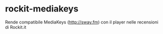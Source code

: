 # rockit-mediakeys
Rende compatibile MediaKeys (http://sway.fm) con il player nelle recensioni di Rockit.it
